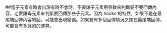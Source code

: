 ##當子元素有時會出現有時不會時，不要讓子元素用參數來判斷要不要回傳內容，老實讓母元素來判斷要回傳那些子元素。因為 hooks 的特性，如果不是在最尾端回傳內容的話，可能會出現錯誤。如果要有多個回傳情況又擺在最尾端回傳，可能會有多餘的的運算。
